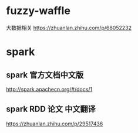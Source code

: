 # fuzzy-waffle
大数据相关
https://zhuanlan.zhihu.com/p/68052232
# spark
## spark 官方文档中文版
http://spark.apachecn.org/#/docs/1
## spark RDD 论文 中文翻译
https://zhuanlan.zhihu.com/p/29517436


